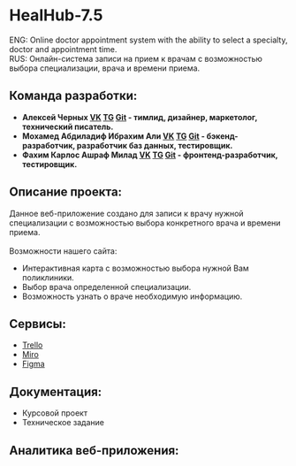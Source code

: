 # HealHub-7.5
ENG: Online doctor appointment system with the ability to select a specialty, doctor and appointment time.  
RUS: Онлайн-система записи на прием к врачам с возможностью выбора специализации, врача и времени приема.
## Команда разработки:  
* **Алексей Черных [VK](https://vk.com/fextice) [TG](https://t.me/F3xt9i03) [Git](https://github.com/Fextice) - тимлид, дизайнер, маркетолог, технический писатель.**
* **Мохамед Абдиладиф Ибрахим Али [VK](https://vk.com/id612920587) [TG]() [Git]() - бэкенд-разработчик, разработчик баз данных, тестировщик.**
* **Фахим Карлос Ашраф Милад [VK](https://vk.com/id559037857) [TG]() [Git]() - фронтенд-разработчик, тестировщик.**
## Описание проекта:
Данное веб-приложение создано для записи к врачу нужной специализации с возможностью выбора конкретного врача и времени приема.  
<br>
Возможности нашего сайта:
* Интерактивная карта с возможностью выбора нужной Вам поликлиники.
* Выбор врача определенной специализации.
* Возможность узнать о враче необходимую информацию.
## Сервисы:
* [Trello](https://trello.com/b/YhRHg7lF/healhub)
* [Miro](https://miro.com/app/board/uXjVNqbIrLw=/?share_link_id=725939381046)
* [Figma](https://www.figma.com/file/9INz5ezkG9AaDiljKpZhnt/HealHub?type=design&node-id=0%3A1&mode=design&t=sHh3tNe8V3jU4OeK-1)
## Документация:
* Курсовой проект
* Техническое задание
## Аналитика веб-приложения:



        

